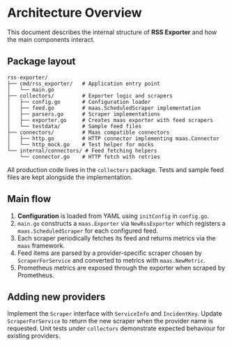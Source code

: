 # Architecture Overview

This document describes the internal structure of **RSS Exporter** and how the main components interact.

## Package layout

```
rss-exporter/
├── cmd/rss_exporter/   # Application entry point
│   └── main.go
├── collectors/         # Exporter logic and scrapers
│   ├── config.go       # Configuration loader
│   ├── feed.go         # maas.ScheduledScraper implementation
│   ├── parsers.go      # Scraper implementations
│   ├── exporter.go     # Creates maas exporter with feed scrapers
│   └── testdata/       # Sample feed files
├── connectors/         # Maas compatible connectors
│   ├── http.go         # HTTP connector implementing maas.Connector
│   └── http_mock.go    # Test helper for mocks
└── internal/connectors/ # Feed fetching helpers
    └── connector.go    # HTTP fetch with retries
```

All production code lives in the `collectors` package. Tests and sample feed files are kept alongside the implementation.

## Main flow

1. **Configuration** is loaded from YAML using `initConfig` in `config.go`.
2. `main.go` constructs a `maas.Exporter` via `NewRssExporter` which registers a `maas.ScheduledScraper` for each configured feed.
3. Each scraper periodically fetches its feed and returns metrics via the `maas` framework.
4. Feed items are parsed by a provider-specific scraper chosen by `ScraperForService` and converted to metrics with `maas.NewMetric`.
5. Prometheus metrics are exposed through the exporter when scraped by Prometheus.

## Adding new providers

Implement the `Scraper` interface with `ServiceInfo` and `IncidentKey`. Update `ScraperForService` to return the new scraper when the provider name is requested. Unit tests under `collectors` demonstrate expected behaviour for existing providers.

